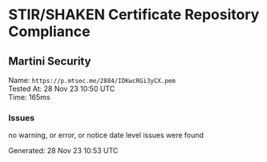 # STIR/SHAKEN Certificate Repository Compliance

## Martini Security

Name: `https://p.mtsec.me/2884/IDKwcRGi3yCX.pem`\
Tested At: 28 Nov 23 10:50 UTC\
Time: 165ms

### Issues

no warning, or error, or notice date level issues were found

Generated: 28 Nov 23 10:53 UTC